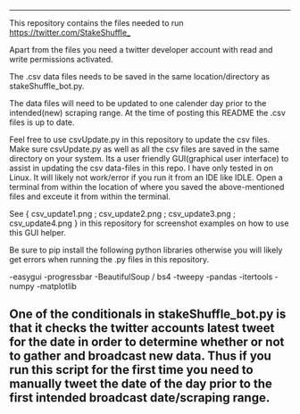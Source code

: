 ------------------------------------------------------------------------------------------------------------------------------------------------------------------------
This repository contains the files needed to run <https://twitter.com/StakeShuffle_>

Apart from the files you need a twitter developer account with read and write permissions activated.

The .csv data files needs to be saved in the same location/directory as stakeShuffle_bot.py.

The data files will need to be updated to one calender day prior to the intended(new) scraping range. At the time of posting this README the .csv files is up to date. 

Feel free to use csvUpdate.py in this repository to update the csv files. Make sure csvUpdate.py as well as all the csv files are saved in the same directory
on your system. Its a user friendly GUI(graphical user interface) to assist in updating the csv data-files in this repo. I have only tested in on Linux. 
It will likely not work/error if you run it from an IDE like IDLE. Open a terminal from within the location of where you saved the above-mentioned files and exceute 
it from within the terminal.

See { csv_update1.png ; csv_update2.png ; csv_update3.png ; csv_update4.png } in this repository for screenshot examples on how to use this GUI helper.

Be sure to pip install the following python libraries otherwise you will likely get errors when running the .py files in this repository.

-easygui
-progressbar
-BeautifulSoup / bs4
-tweepy
-pandas
-itertools
-numpy
-matplotlib

One of the conditionals in stakeShuffle_bot.py is that it checks the twitter accounts latest tweet for the date in order to determine whether or not to gather and broadcast 
new data. Thus if you run this script for the first time you need to manually tweet the date of the day prior to the first intended broadcast date/scraping range.
------------------------------------------------------------------------------------------------------------------------------------------------------------------------
